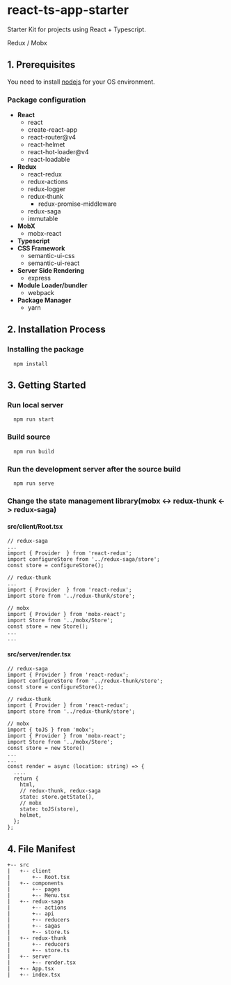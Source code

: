 # react-ts-app-starter
Starter Kit for projects using React + Typescript.

Redux / Mobx

## 1. Prerequisites
You need to install [nodejs](https://nodejs.org/) for your OS environment.
### Package configuration
- **React**
  - react
  - create-react-app
  - react-router@v4
  - react-helmet
  - react-hot-loader@v4
  - react-loadable
- **Redux**
  - react-redux
  - redux-actions
  - redux-logger
  - redux-thunk
    - redux-promise-middleware
  - redux-saga
  - immutable
- **MobX**
  - mobx-react
- **Typescript**
- **CSS Framework**
  - semantic-ui-css
  - semantic-ui-react
- **Server Side Rendering**
  - express
- **Module Loader/bundler**
  - webpack
- **Package Manager**
  - yarn

## 2. Installation Process
### Installing the package
```
  npm install
```
## 3. Getting Started
### Run local server
```
  npm run start
```
### Build source
```
  npm run build
```
### Run the development server after the source build
```
  npm run serve
```
### Change the state management library(mobx <-> redux-thunk <-> redux-saga)
#### src/client/Root.tsx
```
// redux-saga
...
import { Provider  } from 'react-redux';
import configureStore from '../redux-saga/store';
const store = configureStore();

// redux-thunk
...
import { Provider  } from 'react-redux';
import store from '../redux-thunk/store';

// mobx
import { Provider } from 'mobx-react';
import Store from '../mobx/Store';
const store = new Store();
...
...
```
#### src/server/render.tsx
```
// redux-saga
import { Provider } from 'react-redux';
import configureStore from '../redux-thunk/store';
const store = configureStore();

// redux-thunk
import { Provider } from 'react-redux';
import store from '../redux-thunk/store';

// mobx
import { toJS } from 'mobx';
import { Provider } from 'mobx-react';
import Store from '../mobx/Store';
const store = new Store()
...
...
const render = async (location: string) => {
  ....
  return {
    html,
    // redux-thunk, redux-saga
    state: store.getState(),
    // mobx
    state: toJS(store),
    helmet,
  };
};
```

## 4. File Manifest
```
+-- src
|   +-- client
|       +-- Root.tsx
|   +-- components
|       +-- pages
|       +-- Menu.tsx
|   +-- redux-saga
|       +-- actions
|       +-- api
|       +-- reducers
|       +-- sagas
|       +-- store.ts
|   +-- redux-thunk
|       +-- reducers
|       +-- store.ts
|   +-- server
|       +-- render.tsx
|   +-- App.tsx
|   +-- index.tsx
```

